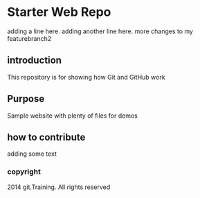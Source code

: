 # Starter Web Repo

adding a line here. adding another line here.
more changes to my featurebranch2

## introduction

This repository is for showing how Git and GitHub work

## Purpose

Sample website with plenty of files for demos

## how to contribute
adding some text

### copyright
2014 git.Training. All rights reserved